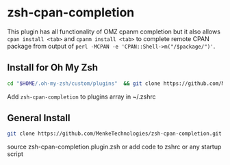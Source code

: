 # zsh-cpan-completion

This plugin has all functionality of OMZ cpanm completion but it also allows `cpan install <tab>` and `cpanm install <tab>` to complete remote CPAN package from output of `perl -MCPAN -e 'CPAN::Shell->m("/$package/")'`.

## Install for Oh My Zsh

```sh
cd "$HOME/.oh-my-zsh/custom/plugins"  && git clone https://github.com/MenkeTechnologies/zsh-cpan-completion.git
```

Add `zsh-cpan-completion` to plugins array in ~/.zshrc

## General Install

```sh
git clone https://github.com/MenkeTechnologies/zsh-cpan-completion.git
```

source zsh-cpan-completion.plugin.zsh or add code to zshrc or any startup script
